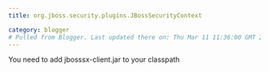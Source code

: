 ```yaml
---
title: org.jboss.security.plugins.JBossSecurityContext

category: blogger
# Pulled from Blogger. Last updated there on: Thu Mar 11 11:36:00 GMT 2010
---
```

You need to add jbosssx-client.jar to your classpath
